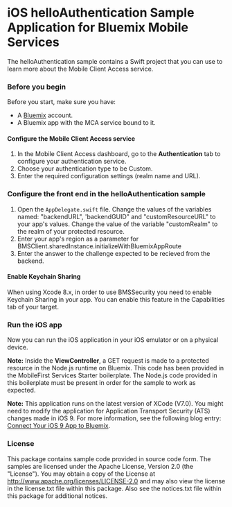 # iOS helloAuthentication Sample Application for Bluemix Mobile Services

The helloAuthentication sample contains a Swift project that you can use to learn more about the Mobile Client Access service.  

### Before you begin
Before you start, make sure you have:

- A [Bluemix](http://bluemix.net) account.
- A Bluemix app with the MCA service bound to it.

#### Configure the Mobile Client Access service

1.	In the Mobile Client Access dashboard, go to the **Authentication** tab to configure your authentication service.  
2.  Choose your authentication type to be Custom.
3.  Enter the required configuration settings (realm name and URL).

### Configure the front end in the helloAuthentication sample
1. Open the `AppDelegate.swift` file. Change the values of the variables named: "backendURL", 'backendGUID" and "customResourceURL" to your app's values. Change the value of the variable "customRealm" to the realm of your protected resource.
2. Enter your app's region as a parameter for BMSClient.sharedInstance.initializeWithBluemixAppRoute
3. Enter the answer to the challenge expected to be recieved from the backend.

#### Enable Keychain Sharing
When using Xcode 8.x, in order to use BMSSecurity you need to enable Keychain Sharing in your app. You can enable this feature in the Capabilities tab of your target.

### Run the iOS app
Now you can run the iOS application in your iOS emulator or on a physical device.


**Note:** Inside the **ViewController**, a GET request is made to a protected resource in the Node.js runtime on Bluemix. This code has been provided in the MobileFirst Services Starter boilerplate. The Node.js code provided in this boilerplate must be present in order for the sample to work as expected.


**Note:** This application runs on the latest version of XCode (V7.0). You might need to modify the application for Application Transport Security (ATS) changes made in iOS 9. For more information, see the following blog entry: [Connect Your iOS 9 App to Bluemix](https://developer.ibm.com/bluemix/2015/09/16/connect-your-ios-9-app-to-bluemix/).


### License
This package contains sample code provided in source code form. The samples are licensed under the Apache License, Version 2.0 (the "License"). You may obtain a copy of the License at http://www.apache.org/licenses/LICENSE-2.0 and may also view the license in the license.txt file within this package. Also see the notices.txt file within this package for additional notices.
